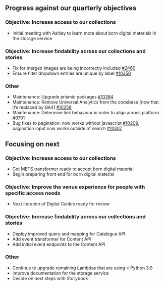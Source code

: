 ## Progress against our quarterly objectives

### Objective: Increase access to our collections
- Initial meeting with Ashley to learn more about born digital materials in the storage service

### Objective: Increase findability across our collections and stories
- Fix for merged images are being incorrectly included [#2460](https://github.com/wellcomecollection/catalogue-pipeline/issues/2460)
- Ensure filter dropdown entries are unique by label [#10350](https://github.com/wellcomecollection/wellcomecollection.org/issues/10350)

### Other
- Maintenance: Upgrade prismic packages [#10394](https://github.com/wellcomecollection/wellcomecollection.org/issues/10394)
- Maintenance: Remove Universal Analytics from the codebase [now that it’s replaced by GA4] [#10258](https://github.com/wellcomecollection/wellcomecollection.org/issues/10258)
- Maintenance: Determine link behaviour in order to align across platform [#9791](https://github.com/wellcomecollection/wellcomecollection.org/issues/9791)
- Bug fixes to pagination: now works without javascript [#10209](https://github.com/wellcomecollection/wellcomecollection.org/issues/10209), pagination input now works outside of search [#10307](https://github.com/wellcomecollection/wellcomecollection.org/issues/10307)


## Focusing on next

### Objective: Increase access to our collections
- Get METS transformer ready to accept born digital material
- Begin preparing front end for born digital material

### Objective: Improve the venue experience for people with specific access needs
- Next iteration of Digital Guides ready for review

### Objective: Increase findability across our collections and stories
-	Deploy improved query and mapping for Catalogue API
-	Add event transformer for Content API
-	Add initial event endpoints to the Content API

### Other
- Continue to upgrade remaining Lambdas that are using < Python 3.9
- Improve documentation for the storage service
- Decide on next steps with Storybook
